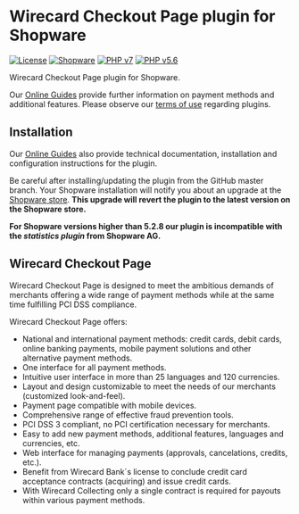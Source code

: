# Wirecard Checkout Page plugin for Shopware

[![License](https://img.shields.io/badge/license-GPLv2-blue.svg)](https://raw.githubusercontent.com/wirecard/shopware-wcp/master/LICENSE)
[![Shopware](https://img.shields.io/badge/Shopware-v5.2.17-green.svg)](https://www.shopware.com/)
[![PHP v7](https://img.shields.io/badge/php-v7-yellow.svg)](http://www.php.net)
[![PHP v5.6](https://img.shields.io/badge/php-v5.6-yellow.svg)](http://www.php.net)

Wirecard Checkout Page plugin for Shopware. 

Our [Online Guides](https://guides.wirecard.at/) provide further information on payment methods and additional features. Please observe our [terms of use](https://guides.wirecard.at/shop_plugins:info#terms_of_use) regarding plugins.

## Installation
Our [Online Guides](https://guides.wirecard.at/shop_plugins:shopware_wcp:start "Installation details") also provide technical documentation, installation and configuration instructions for the plugin.

Be careful after installing/updating the plugin from the GitHub master branch. Your Shopware installation will notify you about an upgrade at the [Shopware store](http://store.shopware.com/wirecard01501/wirecard-checkout-page.html). **This upgrade will revert the plugin to the latest version on the Shopware store.**

**For Shopware versions higher than 5.2.8 our plugin is incompatible with the _statistics plugin_ from Shopware AG.**


## Wirecard Checkout Page
Wirecard Checkout Page is designed to meet the ambitious demands of merchants offering a wide range of payment methods while at the same time fulfilling PCI DSS compliance.

Wirecard Checkout Page offers:
- National and international payment methods: credit cards, debit cards, online banking payments, mobile payment solutions and other alternative payment methods.
- One interface for all payment methods.
- Intuitive user interface in more than 25 languages and 120 currencies.
- Layout and design customizable to meet the needs of our merchants (customized look-and-feel).
- Payment page compatible with mobile devices.
- Comprehensive range of effective fraud prevention tools.
- PCI DSS 3 compliant, no PCI certification necessary for merchants.
- Easy to add new payment methods, additional features, languages and currencies, etc.
- Web interface for managing payments (approvals, cancelations, credits, etc.).
- Benefit from Wirecard Bank´s license to conclude credit card acceptance contracts (acquiring) and issue credit cards.
- With Wirecard Collecting only a single contract is required for payouts within various payment methods.
